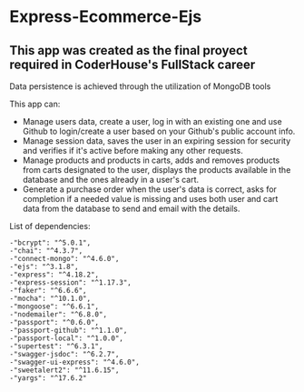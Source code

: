 # Express-Ecommerce-Ejs

## This app was created as the final proyect required in CoderHouse's FullStack career

Data persistence is achieved through the utilization of MongoDB tools

This app can:
  + Manage users data, create a user, log in with an existing one and use Github to login/create a user based on your Github's public account info.
  + Manage session data, saves the user in an expiring session for security and verifies if it's active before making any other requests.
  + Manage products and products in carts, adds and removes products from carts designated to the user, displays the products available in the database and the ones already in a user's cart. 
  + Generate a purchase order when the user's data is correct, asks for completion if a needed value is missing and uses both user and cart data from the database to send and email with the details.
 
 List of dependencies:
 
    -"bcrypt": "^5.0.1", 
    -"chai": "^4.3.7",
    -"connect-mongo": "^4.6.0",
    -"ejs": "^3.1.8", 
    -"express": "^4.18.2",
    -"express-session": "^1.17.3",
    -"faker": "^6.6.6",
    -"mocha": "^10.1.0",
    -"mongoose": "^6.6.1",
    -"nodemailer": "^6.8.0",
    -"passport": "^0.6.0",
    -"passport-github": "^1.1.0",
    -"passport-local": "^1.0.0",
    -"supertest": "^6.3.1",
    -"swagger-jsdoc": "^6.2.7",
    -"swagger-ui-express": "^4.6.0",
    -"sweetalert2": "^11.6.15",
    -"yargs": "^17.6.2"
